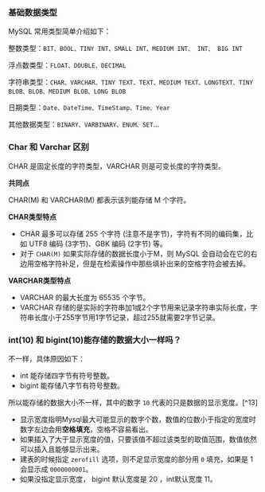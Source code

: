 ### 基础数据类型

MySQL 常用类型简单介绍如下：

整数类型：`BIT、BOOL、TINY INT、SMALL INT、MEDIUM INT、 INT、 BIG INT`

浮点数类型：`FLOAT、DOUBLE、DECIMAL`

字符串类型：`CHAR、VARCHAR、TINY TEXT、TEXT、MEDIUM TEXT、LONGTEXT、TINY BLOB、BLOB、MEDIUM BLOB、LONG BLOB`

日期类型：`Date、DateTime、TimeStamp、Time、Year`

其他数据类型：`BINARY、VARBINARY、ENUM、SET`...

### Char 和 Varchar 区别

CHAR 是固定长度的字符类型，VARCHAR 则是可变长度的字符类型。

**共同点**

CHAR(M) 和 VARCHAR(M) 都表示该列能存储 M 个字符。

**CHAR类型特点**

- CHAR 最多可以存储 255 个字符 (注意不是字节)，字符有不同的编码集，比如 UTF8 编码 (3字节)、GBK 编码 (2字节) 等。
- 对于 `CHAR(M)` 如果实际存储的数据长度小于M，则 MySQL 会自动会在它的右边用空格字符补足，但是在检索操作中那些填补出来的空格字符会被去掉。

**VARCHAR类型特点**

- VARCHAR 的最大长度为 65535 个字节。
- VARCHAR 存储的是实际的字符串加1或2个字节用来记录字符串实际长度，字符串长度小于255字节用1字节记录，超过255就需要2字节记录。

### int(10) 和 bigint(10)能存储的数据大小一样吗？

不一样，具体原因如下：

- int 能存储四字节有符号整数。
- bigint 能存储八字节有符号整数。

所以能存储的数据大小不一样，其中的数字 `10` 代表的只是数据的显示宽度。[^13]

- 显示宽度指明Mysql最大可能显示的数字个数，数值的位数小于指定的宽度时数字左边会用**空格填充**，空格不容易看出。
- 如果插入了大于显示宽度的值，只要该值不超过该类型的取值范围，数值依然可以插入且能够显示出来。
- 建表的时候指定 `zerofill` 选项，则不足显示宽度的部分用 `0` 填充，如果是 1 会显示成 `0000000001`。
- 如果没指定显示宽度， bigint 默认宽度是 20 ，int默认宽度 11。